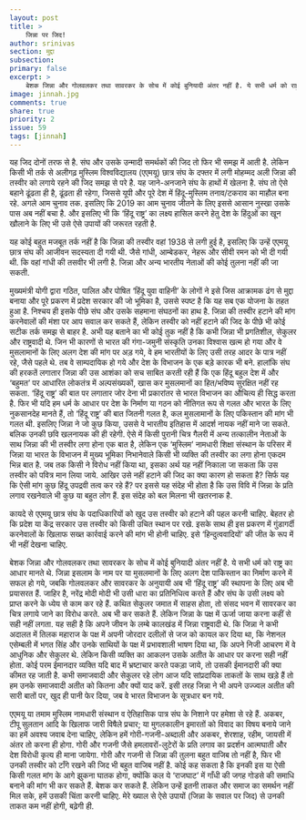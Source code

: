 ```yaml
---
layout: post
title: >
    जिन्ना पर जिद!
author: srinivas
section: मुद्दा
subsection:
primary: false
excerpt: >
    बेशक जिन्ना और गोलवलकर तथा सावरकर के सोच में कोई बुनियादी अंतर नहीं है. ये सभी धर्म को राष्ट्र का आधार मानते थे. जिन्ना इसलाम के नाम पर या मुसलमानों के लिए अलग देश पाकिस्तान का निर्माण करने में सफल हो गये, जबकि गोलवलकर और सावरकर के अनुयायी अब भी ‘हिंदू राष्ट्र’ की स्थापना के लिए अब भी प्रयासरत हैं.
image: jinnah.jpg
comments: true
share: true
priority: 2
issue: 59
tags: [jinnah]
---
```


यह जिद दोनों तरफ से है. संघ और उसके उन्मादी समर्थकों की जिद तो फिर भी समझ में आती है. लेकिन किसी भी तर्क से अलीगढ़ मुस्लिम विश्वविद्यालय (एएमयू) छात्र संघ के दफ्तर में लगी मोहम्मद अली जिन्ना की तस्वीर को लगाये रहने की जिद समझ से परे है. यह जाने-अनजाने संघ के हाथों में खेलना है. संघ तो ऐसे बहाने ढूंढता ही है, ढूंढता ही रहेगा, जिससे यूपी और पूरे देश में हिंदू-मुस्लिम तनाव/टकराव का माहौल बना रहे. अगले आम चुनाव तक.  इसलिए कि 2019 का आम चुनाव जीतने के लिए इससे आसान नुस्खा उसके पास अब नहीं बचा है. और इसलिए भी कि ‘हिंदू राष्ट्र’ का लक्ष्य हासिल करने हेतु देश के हिंदुओं का खून खौलाने के लिए भी उसे ऐसे उपायों की जरूरत रहती है.

यह कोई बहुत मजबूत तर्क नहीं है कि जिन्ना की तस्वीर वहां 1938 से लगी हुई है, इसलिए कि उन्हें एएमयू छात्र संघ की आजीवन सदस्यता दी गयी थी. जैसे गांधी, आम्बेडकर, नेहरू और सीवी रमन को भी दी गयी थी. कि वहां गांधी की तसवीर भी लगी है. जिन्ना और अन्य भारतीय नेताओं की कोई तुलना नहीं की जा सकती.

मुख्यमंत्री योगी द्वारा गठित, पालित और पोषित ‘हिंदू युवा वाहिनी’ के लोगों ने इसे जिस आक्रामक ढंग से मुद्दा बनाया और पूरे प्रकरण में प्रदेश सरकार की जो भूमिका है, उससे स्पष्ट है कि यह सब एक योजना के तहत हुआ है. निश्चय ही इसके पीछे संघ और उसके सहमाना संघठनों का हाथ है. जिन्ना की तस्वीर हटाने की मांग करनेवालों की मंशा पर आप सवाल कर सकते हैं, लेकिन तस्वीर को नहीं हटाने की जिद के पीछे भी कोई सटीक तर्क समझ से बाहर है. अभी यह बताने का भी कोई तुक नहीं है कि कभी जिन्ना भी प्रगतिशील, सेकुलर और राष्ट्रवादी थे. जिन भी कारणों से भारत की गंगा-जमुनी संस्कृति उनका विश्वास खत्म हो गया और वे मुसलामानों के लिए अलग देश की मांग पर अड़ गये, वे हम भारतीयों के लिए उसी तरह आदर के पात्र नहीं रहे, जैसे पहले थे. तब वे साम्पदायिक हो गये और देश के विभाजन के एक बड़े कारक भी बने. हालांकि संघ की हरकतें लगातार जिन्ना की उस आशंका को सच साबित करती रही हैं कि एक हिंदू बहुल देश में और ‘बहुमत’ पर आधारित लोकतंत्र में अल्पसंख्यकों, खास कर मुसलमानों का हित/भविष्य सुरक्षित नहीं रह सकता. ‘हिंदू राष्ट्र’ की बात पर लगातार जोर देना भी प्रकारांतर से  भारत विभाजन का औचित्य ही सिद्ध करता है. फिर भी यदि हम धर्म के आधार पर देश के निर्माण या गठन को नीतिगत रूप से गलत और भारत के लिए नुकसानदेह मानते हैं, तो ‘हिंदू राष्ट्र’ की बात जितनी गलत है, कल मुसलामानों के लिए पकिस्तान की मांग भी गलत थी. इसलिए जिन्ना ने जो कुछ किया, उससे वे भारतीय इतिहास में आदर्श नायक नहीं माने जा सकते. बलिक उनकी छवि खलनायक की ही रहेगी. ऐसे में किसी पुरानी चित्र गैलरी में अन्य तत्कालीन नेताओं के साथ जिन्ना की भी तस्वीर लगा होना एक बात है, लेकिन एक ‘मुस्लिम’ नामधारी शिक्षा संस्थान के परिसर में जिन्ना या भारत के विभाजन में मुख्य भूमिका निभानेवाले किसी भी व्यक्ति की तस्वीर का लगा होना एकदम भिन्न बात है. जब तक किसी ने विरोध नहीं किया था, इसका अर्थ यह नहीं निकाला जा सकता कि उस तस्वीर को पवित्र मान लिया जाये. आखिर उसे नहीं हटाने की जिद का क्या कारण हो सकता है? सिर्फ यह कि ऐसी मांग कुछ हिंदू उपद्रवी तत्व कर रहे हैं? पर इससे यह संदेह भी होता है कि उस विवि में जिन्ना के प्रति लगाव रखनेवाले भी कुछ या बहुत लोग हैं. इस संदेह को बल मिलना भी खतरनाक है.

कायदे से एएमयू छात्र संघ के पदाधिकारियों को खुद उस तस्वीर को हटाने की पहल करनी चाहिए. बेहतर हो कि प्रदेश या केंद्र सरकार उस तस्वीर को किसी उचित स्थान पर रखे. इसके साथ ही इस प्रकरण में गुंडागर्दी करनेवालों के खिलाफ सख्त कार्रवाई करने की मांग भी होनी चाहिए. इसे ‘हिन्दुत्ववादियों’ की जीत के रूप में भी नहीं देखना चाहिए.

बेशक जिन्ना और गोलवलकर तथा सावरकर के सोच में कोई बुनियादी अंतर नहीं है. ये सभी धर्म को राष्ट्र का आधार मानते थे. जिन्ना इसलाम के नाम पर या मुसलमानों के लिए अलग देश पाकिस्तान का निर्माण करने में सफल हो गये, जबकि गोलवलकर और सावरकर के अनुयायी अब भी ‘हिंदू राष्ट्र’ की स्थापना के लिए अब भी प्रयासरत हैं. जाहिर है, नरेंद्र मोदी मोदी भी उसी धारा का प्रतिनिधित्व करते हैं और संघ के उसी लक्ष्य को प्राप्त करने के ध्येय से काम कर रहे हैं. कथित सेकुलर जमात में साहस होता, तो संसद भवन में सावरकर का चित्र लगाये जाने का विरोध करते. अब भी कर सकते हैं. लेकिन जिन्ना के पक्ष में ऊर्जा जाया करना कहीं से सही नहीं लगता. यह सही है कि अपने जीवन के लम्बे कालखंड में जिन्ना राष्ट्रवादी थे. कि जिन्ना ने कभी अदालत में तिलक महाराज के पक्ष में अपनी जोरदार दलीलों से जज को कायल कर दिया था, कि नेशनल एसेम्बली में भगत सिंह और उनके साथियों के पक्ष में प्रभावशाली भाषण दिया था, कि अपने निजी आचरण में वे आधुनिक और सेकुलर थे. लेकिन किसी व्यक्ति का आकलन उसके अतीत के आधार पर करना सही नहीं होता. कोई परम ईमानदार व्यक्ति यदि बाद में भ्रष्टाचार करते पकड़ा जाये, तो उसकी ईमानदारी की क्या कीमत रह जाती है. कभी समाजवादी और सेकुलर रहे लोग आज यदि सांप्रदायिक ताकतों के साथ खड़े हैं तो हम उनके समाजवादी अतीत को कितना और क्यों याद करें. इसी तरह जिन्ना ने भी अपने उज्ज्वल अतीत की सारी बातों पर, खुद ही पानी फेर दिया, जब वे भारत विभाजन के सूत्रधार बन गये.

एएमयू या तमाम मुस्लिम नामधारी संस्थान व ऐतिहासिक पात्र संघ के निशाने पर हमेशा से रहे हैं. अकबर, टीपू सुलतान आदि के खिलाफ जारी विषैले प्रचार; या मुगलकालीन इमारतों को विवाद का विषय बनाये जाने  का हमें अवश्य जवाब देना चाहिए, लेकिन हमें गोरी-गजनी-अब्दाली और अकबर, शेरशाह, रहीम, जायसी में अंतर तो करना ही होगा. गोरी और गजनी जैसे हमलावरों-लुटेरों के प्रति लगाव का प्रदर्शन आत्मघाती और देश विरोधी कृत्य ही माना जायेगा. गोरी और गजनी से जिन्ना की तुलना बहुत वाजिब तो नहीं है, फिर भी उनकी तस्वीर को टाँगे रखने की जिद भी बहुत वाजिब नहीं है. कोई कह सकता है कि इनकी इस या ऐसी किसी गलत मांग के आगे झुकना घातक होगा, क्योंकि कल ये ‘राजघाट’ में गाँधी की जगह गोडसे की समाधि बनाने की मांग भी कर सकते हैं. बेशक कर सकते हैं. लेकिन उन्हें इतनी ताकत और समाज का समर्थन नहीं मिल सके, हमें उसकी चिंता करनी चाहिए. मेरे ख्याल से ऐसे उपायों (जिन्ना के सवाल पर जिद) से उनकी ताकत कम नहीं होगी, बढ़ेगी ही.